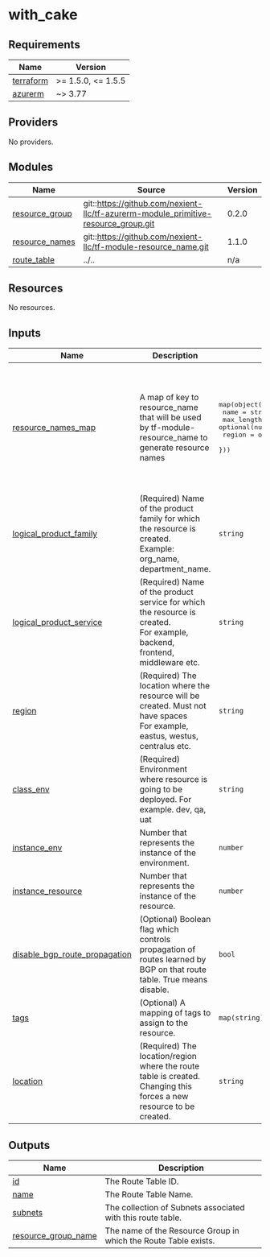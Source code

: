 # with_cake

<!-- BEGINNING OF PRE-COMMIT-TERRAFORM DOCS HOOK -->
## Requirements

| Name | Version |
|------|---------|
| <a name="requirement_terraform"></a> [terraform](#requirement\_terraform) | >= 1.5.0, <= 1.5.5 |
| <a name="requirement_azurerm"></a> [azurerm](#requirement\_azurerm) | ~> 3.77 |

## Providers

No providers.

## Modules

| Name | Source | Version |
|------|--------|---------|
| <a name="module_resource_group"></a> [resource\_group](#module\_resource\_group) | git::https://github.com/nexient-llc/tf-azurerm-module_primitive-resource_group.git | 0.2.0 |
| <a name="module_resource_names"></a> [resource\_names](#module\_resource\_names) | git::https://github.com/nexient-llc/tf-module-resource_name.git | 1.1.0 |
| <a name="module_route_table"></a> [route\_table](#module\_route\_table) | ../.. | n/a |

## Resources

No resources.

## Inputs

| Name | Description | Type | Default | Required |
|------|-------------|------|---------|:--------:|
| <a name="input_resource_names_map"></a> [resource\_names\_map](#input\_resource\_names\_map) | A map of key to resource\_name that will be used by tf-module-resource\_name to generate resource names | <pre>map(object({<br>    name       = string<br>    max_length = optional(number, 60)<br>    region     = optional(string, "eastus2")<br>  }))</pre> | <pre>{<br>  "resource_group": {<br>    "max_length": 80,<br>    "name": "rg",<br>    "region": "eastus"<br>  },<br>  "route_table": {<br>    "max_length": 80,<br>    "name": "rt",<br>    "region": "eastus"<br>  }<br>}</pre> | no |
| <a name="input_logical_product_family"></a> [logical\_product\_family](#input\_logical\_product\_family) | (Required) Name of the product family for which the resource is created.<br>    Example: org\_name, department\_name. | `string` | `"launch"` | no |
| <a name="input_logical_product_service"></a> [logical\_product\_service](#input\_logical\_product\_service) | (Required) Name of the product service for which the resource is created.<br>    For example, backend, frontend, middleware etc. | `string` | `"routetbl"` | no |
| <a name="input_region"></a> [region](#input\_region) | (Required) The location where the resource will be created. Must not have spaces<br>    For example, eastus, westus, centralus etc. | `string` | `"eastus2"` | no |
| <a name="input_class_env"></a> [class\_env](#input\_class\_env) | (Required) Environment where resource is going to be deployed. For example. dev, qa, uat | `string` | `"dev"` | no |
| <a name="input_instance_env"></a> [instance\_env](#input\_instance\_env) | Number that represents the instance of the environment. | `number` | `0` | no |
| <a name="input_instance_resource"></a> [instance\_resource](#input\_instance\_resource) | Number that represents the instance of the resource. | `number` | `0` | no |
| <a name="input_disable_bgp_route_propagation"></a> [disable\_bgp\_route\_propagation](#input\_disable\_bgp\_route\_propagation) | (Optional) Boolean flag which controls propagation of routes learned by BGP on that route table. True means disable. | `bool` | `false` | no |
| <a name="input_tags"></a> [tags](#input\_tags) | (Optional) A mapping of tags to assign to the resource. | `map(string)` | `{}` | no |
| <a name="input_location"></a> [location](#input\_location) | (Required) The location/region where the route table is created. Changing this forces a new resource to be created. | `string` | n/a | yes |

## Outputs

| Name | Description |
|------|-------------|
| <a name="output_id"></a> [id](#output\_id) | The Route Table ID. |
| <a name="output_name"></a> [name](#output\_name) | The Route Table Name. |
| <a name="output_subnets"></a> [subnets](#output\_subnets) | The collection of Subnets associated with this route table. |
| <a name="output_resource_group_name"></a> [resource\_group\_name](#output\_resource\_group\_name) | The name of the Resource Group in which the Route Table exists. |
<!-- END OF PRE-COMMIT-TERRAFORM DOCS HOOK -->
